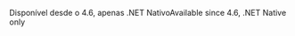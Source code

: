 <span data-ttu-id="4c40a-101">Disponível desde o 4.6, apenas .NET Nativo</span><span class="sxs-lookup"><span data-stu-id="4c40a-101">Available since 4.6, .NET Native only</span></span>